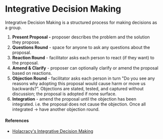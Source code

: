 # Integrative Decision Making

Integrative Decision Making is a structured process for making decisions as a group.

1. **Present Proposal -** proposer describes the problem and the solution they propose.
2. **Questions Round** - space for anyone to ask any questions about the proposal.
3. **Reaction Round** - facilitator asks each person to react \(if they want\) to the proposal.
4. **Amend & Clarify** - proposer can optionally clarify or amend the proposal based on reactions.
5. **Objection Round** - facilitator asks each person in turn "Do you see any reasons why adopting this proposal would cause harm or move us backwards?”. Objections are stated, tested, and captured without discussion; the proposal is adopted if none surface.
6. **Integration** - amend the proposal until the objection has been integrated. i.e. the proposal does not cause the objection. Once all integrated -&gt; have another objection round.

#### References

* [Holacracy's Integrative Decision Making](https://medium.com/org-hacking/holacracys-integrative-decision-making-process-f750d4b82abc)

